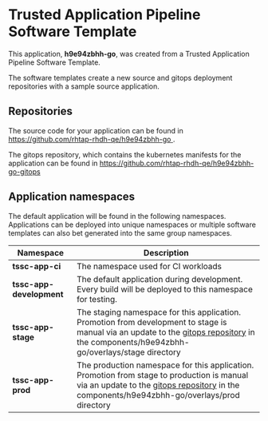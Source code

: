 # Trusted Application Pipeline Software Template

This application, **h9e94zbhh-go**, was created from a Trusted Application Pipeline Software Template.

The software templates create a new source and gitops deployment repositories with a sample source application. 

## Repositories

The source code for your application can be found in [https://github.com/rhtap-rhdh-qe/h9e94zbhh-go ](https://github.com/rhtap-rhdh-qe/h9e94zbhh-go ).
 
The gitops repository, which contains the kubernetes manifests for the application can be found in 
[https://github.com/rhtap-rhdh-qe/h9e94zbhh-go-gitops ](https://github.com/rhtap-rhdh-qe/h9e94zbhh-go-gitops ) 

## Application namespaces 

The default application will be found in the following namespaces. Applications can be deployed into unique namespaces or multiple software templates can also bet generated into the same group namespaces.  

|  Namespace   |  Description   |  
| -------- | -------- |
| **tssc-app-ci** | The namespace used for CI workloads |
| **tssc-app-development** | The default application during development. Every build will be deployed to this namespace for testing. |
| **tssc-app-stage** | The staging namespace for this application. Promotion from development to stage is manual via an update to the [gitops repository](https://github.com/rhtap-rhdh-qe/h9e94zbhh-go-gitops ) in the components/h9e94zbhh-go/overlays/stage directory |
| **tssc-app-prod** | The production namespace for this application. Promotion from stage to production is manual via an update to the [gitops repository](https://github.com/rhtap-rhdh-qe/h9e94zbhh-go-gitops ) in the components/h9e94zbhh-go/overlays/prod directory |
